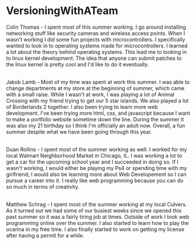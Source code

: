 # VersioningWithATeam


Colin Thomas - I spent most of this summer working. I go around installing networking stuff like security cameras and wireless access points. When I wasn't working I did some fun projects with microcontrollers. I specifically wanted to look in to operating systems made for microcontrollers. I learned a lot about the theory behind operating systems. This lead me to looking in to linux kernel development. The idea that anyone can submit patches to the linux kernel is pretty cool and I'd like to do it eventually. <br /><br />

Jakob Lamb - Most of my time was spent at work this summer. I was able to change departments at my store at the beginning of summer, which came with a small raise. While I wasn't at work, I was playing a lot of Animal Crossing with my friend trying to get our 5 star islands. We also played a lot of Borderlands 2 together. I also been trying to learn more web development. I've been trying more html, css, and javascript because I want to make a portfolio website sometime down the line. During the summer it was also my 21 birthday so I think I'm officially an adult now. Overall, a fun summer despite what we have been going through this year.<br /><br /> 

Duan Rollins - I spent most of the summer working as well. I worked for my local Walmart Neighborhood Market in Chicago, IL. I was working a lot to get a car for the upcoming school year and I succeeded in doing so. If I wasn't working, I would either be playing my Ps4 or spending time with my girlfriend; I would also be learning more about Web Developement so I can pursue a career into it. I really like web programming because you can do so much in terms of creativity. <br /><br />

Matthew Schrag - I spent most of the summer working at my local Culvers. As it turned out we had some of our busiest weeks since we opened this past summer so it was a fairly tiring job at times. Outside of work I took web programming online over the summer. I also started to learn how to play the ocarina in my free time. I also finally started to work on getting my license after having a permit for a while. <br /><br />

